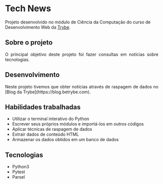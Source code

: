 # Tech News

Projeto desenvolvido no módulo de Ciência da Computação do curso de Desenvolvimento Web da [Trybe](https://www.betrybe.com/).

## Sobre o projeto

<div align="justify">

O principal objetivo deste projeto foi fazer consultas em notícias sobre tecnologias.

</div>

## Desenvolvimento 

<div align="justify">
Neste projeto tivemos que obter notícias através de raspagem de dados no [Blog da Trybe](https://blog.betrybe.com).
</div>

## Habilidades trabalhadas

* Utilizar o terminal interativo do Python
* Escrever seus próprios módulos e importá-los em outros códigos
* Aplicar técnicas de raspagem de dados
* Extrair dados de conteúdo HTML
* Armazenar os dados obtidos em um banco de dados

## Tecnologias

* Python3
* Pytest
* Parsel
